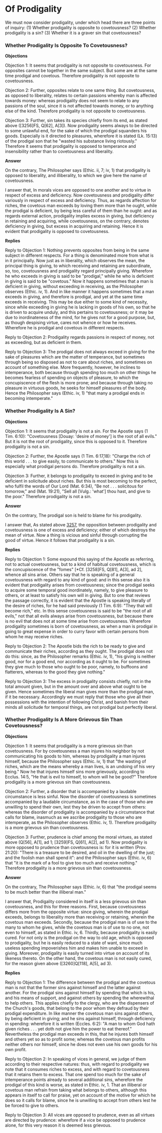 # Of Prodigality

We must now consider prodigality, under which head there are three points of inquiry:
(1) Whether prodigality is opposite to covetousness?
(2) Whether prodigality is a sin?
(3) Whether it is a graver sin that covetousness?
### Whether Prodigality Is Opposite To Covetousness?

**Objections**

Objection 1: It seems that prodigality is not opposite to covetousness. For opposites cannot be together in the same subject. But some are at the same time prodigal and covetous. Therefore prodigality is not opposite to covetousness.

Objection 2: Further, opposites relate to one same thing. But covetousness, as opposed to liberality, relates to certain passions whereby man is affected towards money: whereas prodigality does not seem to relate to any passions of the soul, since it is not affected towards money, or to anything else of the kind. Therefore prodigality is not opposite to covetousness.

Objection 3: Further, sin takes its species chiefly from its end, as stated above ([3256]FS, Q[62], A[3]). Now prodigality seems always to be directed to some unlawful end, for the sake of which the prodigal squanders his goods. Especially is it directed to pleasures, wherefore it is stated (Lk. 15:13) of the prodigal son that he "wasted his substance living riotously." Therefore it seems that prodigality is opposed to temperance and insensibility rather than to covetousness and liberality.

**Answer**

On the contrary, The Philosopher says (Ethic. ii, 7; iv, 1) that prodigality is opposed to liberality, and illiberality, to which we give here the name of covetousness.

I answer that, In morals vices are opposed to one another and to virtue in respect of excess and deficiency. Now covetousness and prodigality differ variously in respect of excess and deficiency. Thus, as regards affection for riches, the covetous man exceeds by loving them more than he ought, while the prodigal is deficient, by being less careful of them than he ought: and as regards external action, prodigality implies excess in giving, but deficiency in retaining and acquiring, while covetousness, on the contrary, denotes deficiency in giving, but excess in acquiring and retaining. Hence it is evident that prodigality is opposed to covetousness.

**Replies**

Reply to Objection 1: Nothing prevents opposites from being in the same subject in different respects. For a thing is denominated more from what is in it principally. Now just as in liberality, which observes the mean, the principal thing is giving, to which receiving and retaining are subordinate, so, too, covetousness and prodigality regard principally giving. Wherefore he who exceeds in giving is said to be "prodigal," while he who is deficient in giving is said to be "covetous." Now it happens sometimes that a man is deficient in giving, without exceeding in receiving, as the Philosopher observes (Ethic. iv, 1). And in like manner it happens sometimes that a man exceeds in giving, and therefore is prodigal, and yet at the same time exceeds in receiving. This may be due either to some kind of necessity, since while exceeding in giving he is lacking in goods of his own, so that he is driven to acquire unduly, and this pertains to covetousness; or it may be due to inordinateness of the mind, for he gives not for a good purpose, but, as though despising virtue, cares not whence or how he receives. Wherefore he is prodigal and covetous in different respects.

Reply to Objection 2: Prodigality regards passions in respect of money, not as exceeding, but as deficient in them.

Reply to Objection 3: The prodigal does not always exceed in giving for the sake of pleasures which are the matter of temperance, but sometimes through being so disposed as not to care about riches, and sometimes on account of something else. More frequently, however, he inclines to intemperance, both because through spending too much on other things he becomes fearless of spending on objects of pleasure, to which the concupiscence of the flesh is more prone; and because through taking no pleasure in virtuous goods, he seeks for himself pleasures of the body. Hence the Philosopher says (Ethic. iv, 1) "that many a prodigal ends in becoming intemperate."
### Whether Prodigality Is A Sin?

**Objections**

Objection 1: It seems that prodigality is not a sin. For the Apostle says (1 Tim. 6:10): "Covetousness [Douay: 'desire of money'] is the root of all evils." But it is not the root of prodigality, since this is opposed to it. Therefore prodigality is not a sin.

Objection 2: Further, the Apostle says (1 Tim. 6:17,18): "Charge the rich of this world . . . to give easily, to communicate to others." Now this is especially what prodigal persons do. Therefore prodigality is not a sin.

Objection 3: Further, it belongs to prodigality to exceed in giving and to be deficient in solicitude about riches. But this is most becoming to the perfect, who fulfil the words of Our Lord (Mat. 6:34), "Be not . . . solicitous for tomorrow," and (Mat. 19:21), "Sell all [Vulg.: 'what'] thou hast, and give to the poor." Therefore prodigality is not a sin.

**Answer**

On the contrary, The prodigal son is held to blame for his prodigality.

I answer that, As stated above [3257](A[1]), the opposition between prodigality and covetousness is one of excess and deficiency; either of which destroys the mean of virtue. Now a thing is vicious and sinful through corrupting the good of virtue. Hence it follows that prodigality is a sin.

**Replies**

Reply to Objection 1: Some expound this saying of the Apostle as referring, not to actual covetousness, but to a kind of habitual covetousness, which is the concupiscence of the "fomes" [*Cf. [3258]FS, Q[81], A[3], ad 2], whence all sins arise. Others say that he is speaking of a general covetousness with regard to any kind of good: and in this sense also it is evident that prodigality arises from covetousness; since the prodigal seeks to acquire some temporal good inordinately, namely, to give pleasure to others, or at least to satisfy his own will in giving. But to one that reviews the passage correctly, it is evident that the Apostle is speaking literally of the desire of riches, for he had said previously (1 Tim. 6:9): "They that will become rich," etc. In this sense covetousness is said to be "the root of all evils," not that all evils always arise from covetousness, but because there is no evil that does not at some time arise from covetousness. Wherefore prodigality sometimes is born of covetousness, as when a man is prodigal in going to great expense in order to curry favor with certain persons from whom he may receive riches.

Reply to Objection 2: The Apostle bids the rich to be ready to give and communicate their riches, according as they ought. The prodigal does not do this: since, as the Philosopher remarks (Ethic. iv, 1), "his giving is neither good, nor for a good end, nor according as it ought to be. For sometimes they give much to those who ought to be poor, namely, to buffoons and flatterers, whereas to the good they give nothing."

Reply to Objection 3: The excess in prodigality consists chiefly, not in the total amount given, but in the amount over and above what ought to be given. Hence sometimes the liberal man gives more than the prodigal man, if it be necessary. Accordingly we must reply that those who give all their possessions with the intention of following Christ, and banish from their minds all solicitude for temporal things, are not prodigal but perfectly liberal.
### Whether Prodigality Is A More Grievous Sin Than Covetousness?

**Objections**

Objection 1: It seems that prodigality is a more grievous sin than covetousness. For by covetousness a man injures his neighbor by not communicating his goods to him, whereas by prodigality a man injures himself, because the Philosopher says (Ethic. iv, 1) that "the wasting of riches, which are the means whereby a man lives, is an undoing of his very being." Now he that injures himself sins more grievously, according to Ecclus. 14:5, "He that is evil to himself, to whom will he be good?" Therefore prodigality is a more grievous sin than covetousness.

Objection 2: Further, a disorder that is accompanied by a laudable circumstance is less sinful. Now the disorder of covetousness is sometimes accompanied by a laudable circumstance, as in the case of those who are unwilling to spend their own, lest they be driven to accept from others: whereas the disorder of prodigality is accompanied by a circumstance that calls for blame, inasmuch as we ascribe prodigality to those who are intemperate, as the Philosopher observes (Ethic. iv, 1). Therefore prodigality is a more grievous sin than covetousness.

Objection 3: Further, prudence is chief among the moral virtues, as stated above (Q[56], A[1], ad 1; [3259]FS, Q[61], A[2], ad 1). Now prodigality is more opposed to prudence than covetousness is: for it is written (Prov. 21:20): "There is a treasure to be desired, and oil in the dwelling of the just; and the foolish man shall spend it": and the Philosopher says (Ethic. iv, 6) that "it is the mark of a fool to give too much and receive nothing." Therefore prodigality is a more grievous sin than covetousness.

**Answer**

On the contrary, The Philosopher says (Ethic. iv, 6) that "the prodigal seems to be much better than the illiberal man."

I answer that, Prodigality considered in itself is a less grievous sin than covetousness, and this for three reasons. First, because covetousness differs more from the opposite virtue: since giving, wherein the prodigal exceeds, belongs to liberality more than receiving or retaining, wherein the covetous man exceeds. Secondly, because the prodigal man is of use to the many to whom he gives, while the covetous man is of use to no one, not even to himself, as stated in Ethic. iv, 6. Thirdly, because prodigality is easily cured. For not only is the prodigal on the way to old age, which is opposed to prodigality, but he is easily reduced to a state of want, since much useless spending impoverishes him and makes him unable to exceed in giving. Moreover, prodigality is easily turned into virtue on account of its likeness thereto. On the other hand, the covetous man is not easily cured, for the reason given above ([3260]Q[118], A[5], ad 3).

**Replies**

Reply to Objection 1: The difference between the prodigal and the covetous man is not that the former sins against himself and the latter against another. For the prodigal sins against himself by spending that which is his, and his means of support, and against others by spending the wherewithal to help others. This applies chiefly to the clergy, who are the dispensers of the Church's goods, that belong to the poor whom they defraud by their prodigal expenditure. In like manner the covetous man sins against others, by being deficient in giving; and he sins against himself, through deficiency in spending: wherefore it is written (Eccles. 6:2): "A man to whom God hath given riches . . . yet doth not give him the power to eat thereof." Nevertheless the prodigal man exceeds in this, that he injures both himself and others yet so as to profit some; whereas the covetous man profits neither others nor himself, since he does not even use his own goods for his own profit.

Reply to Objection 2: In speaking of vices in general, we judge of them according to their respective natures: thus, with regard to prodigality we note that it consumes riches to excess, and with regard to covetousness that it retains them to excess. That one spend too much for the sake of intemperance points already to several additional sins, wherefore the prodigal of this kind is worse, as stated in Ethic. iv, 1. That an illiberal or covetous man refrain from taking what belongs to others, although this appears in itself to call for praise, yet on account of the motive for which he does so it calls for blame, since he is unwilling to accept from others lest he be forced to give to others.

Reply to Objection 3: All vices are opposed to prudence, even as all virtues are directed by prudence: wherefore if a vice be opposed to prudence alone, for this very reason it is deemed less grievous.
